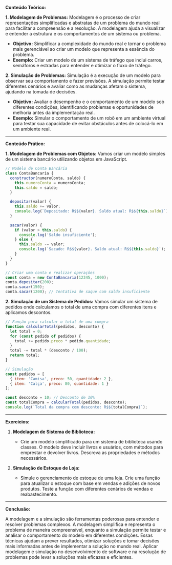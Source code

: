 **Conteúdo Teórico:**

**1. Modelagem de Problemas:**
Modelagem é o processo de criar representações simplificadas e abstratas de um problema do mundo real para facilitar a compreensão e a resolução. A modelagem ajuda a visualizar e entender a estrutura e os comportamentos de um sistema ou problema.

- **Objetivo:** Simplificar a complexidade do mundo real e tornar o problema mais gerenciável ao criar um modelo que representa a essência do problema.
- **Exemplo:** Criar um modelo de um sistema de tráfego que inclui carros, semáforos e estradas para entender e otimizar o fluxo de tráfego.

**2. Simulação de Problemas:**
Simulação é a execução de um modelo para observar seu comportamento e fazer previsões. A simulação permite testar diferentes cenários e avaliar como as mudanças afetam o sistema, ajudando na tomada de decisões.

- **Objetivo:** Avaliar o desempenho e o comportamento de um modelo sob diferentes condições, identificando problemas e oportunidades de melhoria antes da implementação real.
- **Exemplo:** Simular o comportamento de um robô em um ambiente virtual para testar sua capacidade de evitar obstáculos antes de colocá-lo em um ambiente real.

---

**Conteúdo Prático:**

**1. Modelagem de Problemas com Objetos:**
Vamos criar um modelo simples de um sistema bancário utilizando objetos em JavaScript.

```javascript
// Modelo de Conta Bancária
class ContaBancaria {
  constructor(numeroConta, saldo) {
    this.numeroConta = numeroConta;
    this.saldo = saldo;
  }

  depositar(valor) {
    this.saldo += valor;
    console.log(`Depositado: R$${valor}. Saldo atual: R$${this.saldo}`);
  }

  sacar(valor) {
    if (valor > this.saldo) {
      console.log('Saldo insuficiente');
    } else {
      this.saldo -= valor;
      console.log(`Sacado: R$${valor}. Saldo atual: R$${this.saldo}`);
    }
  }
}

// Criar uma conta e realizar operações
const conta = new ContaBancaria(12345, 1000);
conta.depositar(200);
conta.sacar(150);
conta.sacar(1200); // Tentativa de saque com saldo insuficiente
```

**2. Simulação de um Sistema de Pedidos:**
Vamos simular um sistema de pedidos onde calculamos o total de uma compra com diferentes itens e aplicamos descontos.

```javascript
// Função para calcular o total de uma compra
function calcularTotal(pedidos, desconto) {
  let total = 0;
  for (const pedido of pedidos) {
    total += pedido.preco * pedido.quantidade;
  }
  total -= total * (desconto / 100);
  return total;
}

// Simulação
const pedidos = [
  { item: 'Camisa', preco: 50, quantidade: 2 },
  { item: 'Calça', preco: 80, quantidade: 1 }
];

const desconto = 10; // Desconto de 10%
const totalCompra = calcularTotal(pedidos, desconto);
console.log(`Total da compra com desconto: R$${totalCompra}`);
```

---

**Exercícios:**

1. **Modelagem de Sistema de Biblioteca:**
   - Crie um modelo simplificado para um sistema de biblioteca usando classes. O modelo deve incluir livros e usuários, com métodos para emprestar e devolver livros. Descreva as propriedades e métodos necessários.

2. **Simulação de Estoque de Loja:**
   - Simule o gerenciamento de estoque de uma loja. Crie uma função para atualizar o estoque com base em vendas e adições de novos produtos. Teste a função com diferentes cenários de vendas e reabastecimento.

---

**Conclusão:**

A modelagem e a simulação são ferramentas poderosas para entender e resolver problemas complexos. A modelagem simplifica e representa o problema de maneira compreensível, enquanto a simulação permite testar e analisar o comportamento do modelo em diferentes condições. Essas técnicas ajudam a prever resultados, otimizar soluções e tomar decisões mais informadas antes de implementar a solução no mundo real. Aplicar modelagem e simulação no desenvolvimento de software e na resolução de problemas pode levar a soluções mais eficazes e eficientes.